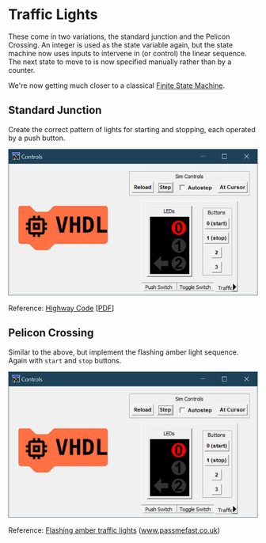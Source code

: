 # Traffic Lights

These come in two variations, the standard junction and the Pelicon Crossing. An integer is used as the state variable again, but the state machine now uses inputs to intervene in (or control) the linear sequence. The next state to move to is now specified manually rather than by a counter.

We're now getting much closer to a classical [Finite State Machine](https://en.wikipedia.org/wiki/Finite-state_machine).

## Standard Junction

Create the correct pattern of lights for starting and stopping, each operated by a push button.

![Traffic Lights](./images/traffic_lights_demo.gif)

Reference: [Highway Code](https://www.gov.uk/guidance/the-highway-code/light-signals-controlling-traffic) [[PDF](https://assets.publishing.service.gov.uk/media/560aa3f9e5274a036900001c/the-highway-code-light-signals-controlling-traffic.pdf)]

## Pelicon Crossing

Similar to the above, but implement the flashing amber light sequence. Again with `start` and `stop` buttons.

![Pelicon Crossing](./images/pelicon_crossing_demo.gif)

Reference: [Flashing amber traffic lights](https://www.passmefast.co.uk/resources/driving-advice/traffic-light-sequence-guide) (www.passmefast.co.uk)